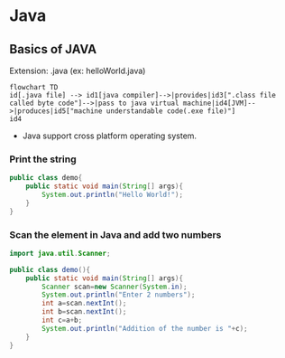 # **Java**

## Basics of JAVA
Extension: .java (ex: helloWorld.java)

```mermaid
flowchart TD
id[.java file] --> id1[java compiler]-->|provides|id3[".class file called byte code"]-->|pass to java virtual machine|id4[JVM]-->|produces|id5["machine understandable code(.exe file)"]
id4
```

- Java support cross platform operating system.

### **Print the string**
```java
public class demo{
    public static void main(String[] args){
        System.out.println("Hello World!");
    }
}
```
### **Scan the element in Java and add two numbers**
```java
import java.util.Scanner;

public class demo(){
    public static void main(String[] args){
        Scanner scan=new Scanner(System.in);
        System.out.println("Enter 2 numbers");
        int a=scan.nextInt();
        int b=scan.nextInt();
        int c=a+b;
        System.out.println("Addition of the number is "+c);
    }
}
```

